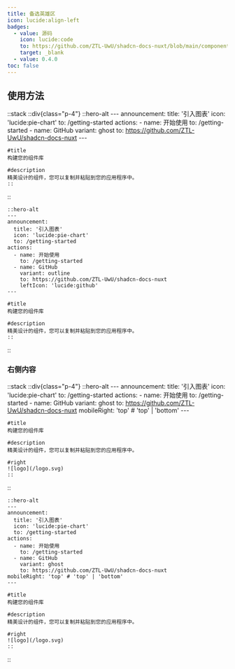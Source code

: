 ```yaml
---
title: 备选英雄区
icon: lucide:align-left
badges:
  - value: 源码
    icon: lucide:code
    to: https://github.com/ZTL-UwU/shadcn-docs-nuxt/blob/main/components/content/HeroAlt.vue
    target: _blank
  - value: 0.4.0
toc: false
---
```


## 使用方法

::stack
  ::div{class="p-4"}
    ::hero-alt
    ---
    announcement:
      title: '引入图表'
      icon: 'lucide:pie-chart'
      to: /getting-started
    actions:
      - name: 开始使用
        to: /getting-started
      - name: GitHub
        variant: ghost
        to: https://github.com/ZTL-UwU/shadcn-docs-nuxt
    ---

    #title
    构建您的组件库

    #description
    精美设计的组件，您可以复制并粘贴到您的应用程序中。
    ::
  ::
  ```mdc
  ::hero-alt
  ---
  announcement:
    title: '引入图表'
    icon: 'lucide:pie-chart'
    to: /getting-started
  actions:
    - name: 开始使用
      to: /getting-started
    - name: GitHub
      variant: outline
      to: https://github.com/ZTL-UwU/shadcn-docs-nuxt
      leftIcon: 'lucide:github'
  ---

  #title
  构建您的组件库

  #description
  精美设计的组件，您可以复制并粘贴到您的应用程序中。
  ::
  ```
::

### 右侧内容

::stack
  ::div{class="p-4"}
    ::hero-alt
    ---
    announcement:
      title: '引入图表'
      icon: 'lucide:pie-chart'
      to: /getting-started
    actions:
      - name: 开始使用
        to: /getting-started
      - name: GitHub
        variant: ghost
        to: https://github.com/ZTL-UwU/shadcn-docs-nuxt
    mobileRight: 'top' # 'top' | 'bottom'
    ---

    #title
    构建您的组件库

    #description
    精美设计的组件，您可以复制并粘贴到您的应用程序中。

    #right
    ![logo](/logo.svg)
    ::
  ::
  ```mdc
  ::hero-alt
  ---
  announcement:
    title: '引入图表'
    icon: 'lucide:pie-chart'
    to: /getting-started
  actions:
    - name: 开始使用
      to: /getting-started
    - name: GitHub
      variant: ghost
      to: https://github.com/ZTL-UwU/shadcn-docs-nuxt
  mobileRight: 'top' # 'top' | 'bottom'
  ---

  #title
  构建您的组件库

  #description
  精美设计的组件，您可以复制并粘贴到您的应用程序中。

  #right
  ![logo](/logo.svg)
  ::
  ```
:: 